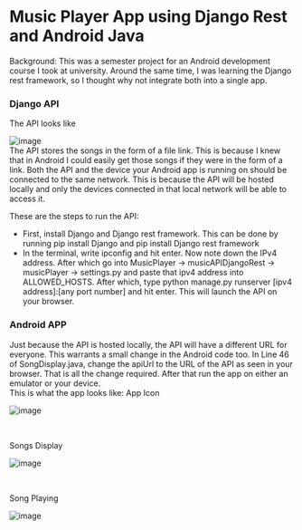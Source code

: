 <h1>Music Player App using Django Rest and Android Java</h1>

Background: This was a semester project for an Android development course I took at university. Around the same time, I was learning the Django rest framework, so I thought why not integrate both into a single app.

<h3>Django API</h3>
The API looks like

![image](https://github.com/IbrahimBM2714/music-player-app-using-django-rest-and-android-java/assets/115867055/cd41683b-774d-4737-9984-4dd4ad1877d2)
<br>
The API stores the songs in the form of a file link. This is because I knew that in Android I could easily get those songs if they were in the form of a link. 
Both the API and the device your Android app is running on should be connected to the same network. This is because the API will be hosted locally and only the devices connected in that local network will be able to access it.

These are the steps to run the API:
<ul>
  <li>
    First, install Django and Django rest framework. This can be done by running pip install Django and pip install Django rest framework
  </li>
  <li>
    In the terminal, write ipconfig and hit enter. Now note down the IPv4 address. After which go into MusicPlayer -> musicAPIDjangoRest -> musicPlayer -> settings.py and paste that ipv4 address into ALLOWED_HOSTS. After which, type python manage.py runserver [ipv4 address]:[any port number] and hit enter. This will launch the API on your browser.
  </li>
</ul>

<h3>Android APP</h3>
Just because the API is hosted locally, the API will have a different URL for everyone. This warrants a small change in the Android code too.
In Line 46 of SongDisplay.java, change the apiUrl to the URL of the API as seen in your browser. That is all the change required. After that run the app on either an emulator or your device.
<br>
This is what the app looks like:
App Icon
<br>

![image](https://github.com/IbrahimBM2714/music-player-app-using-django-rest-and-android-java/assets/115867055/45944dd0-efaa-4148-a20b-40c58a13d1d5)

<br>

Songs Display
<br>

![image](https://github.com/IbrahimBM2714/music-player-app-using-django-rest-and-android-java/assets/115867055/8622e39d-16bf-4306-a0d5-bafeb5d0017b)

<br>

Song Playing
<br>

![image](https://github.com/IbrahimBM2714/music-player-app-using-django-rest-and-android-java/assets/115867055/f7951df5-ff40-46c8-b9ec-57c9ecbc8a8b)

<br>
